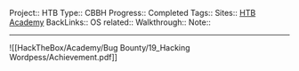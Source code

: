 Project:: HTB
Type:: CBBH
Progress:: Completed
Tags:: 
Sites:: [HTB Academy](https://academy.hackthebox.com/achievement/346212/17)
BackLinks:: 
OS related:: 
Walkthrough:: 
Note:: 

---

![[HackTheBox/Academy/Bug Bounty/19_Hacking Wordpess/Achievement.pdf]]